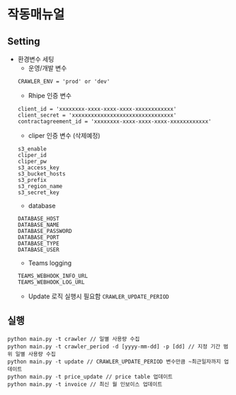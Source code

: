 # 작동매뉴얼
## Setting
- 환경변수 세팅
  - 운영/개발 변수
  ```
  CRAWLER_ENV = 'prod' or 'dev'
  ```
  - Rhipe 인증 변수
  ```
  client_id = 'xxxxxxxx-xxxx-xxxx-xxxx-xxxxxxxxxxxx'
  client_secret = 'xxxxxxxxxxxxxxxxxxxxxxxxxxxxxxxx'
  contractagreement_id = 'xxxxxxxx-xxxx-xxxx-xxxx-xxxxxxxxxxxx'
  ```
  - cliper 인증 변수 (삭제예정)
  ```
  s3_enable
  cliper_id
  cliper_pw
  s3_access_key
  s3_bucket_hosts
  s3_prefix
  s3_region_name
  s3_secret_key
  ```
  - database
  ```
  DATABASE_HOST
  DATABASE_NAME
  DATABASE_PASSWORD
  DATABASE_PORT
  DATABASE_TYPE
  DATABASE_USER
  ```
  - Teams logging
  ```
  TEAMS_WEBHOOK_INFO_URL
  TEAMS_WEBHOOK_LOG_URL
  ```
  - Update 로직 실행시 필요함
  `CRAWLER_UPDATE_PERIOD`
## 실행
```
python main.py -t crawler // 일별 사용량 수집
python main.py -t crawler_period -d [yyyy-mm-dd] -p [dd] // 지정 기간 범위 일별 사용량 수집
python main.py -t update // CRAWLER_UPDATE_PERIOD 변수만큼 ~최근일자까지 업데이트 
python main.py -t price_update // price table 업데이트
python main.py -t invoice // 최신 월 인보이스 업데이트
```